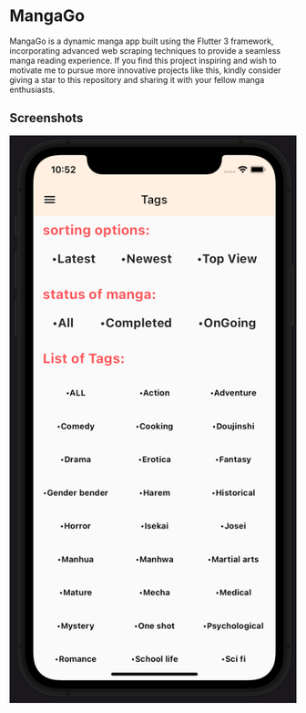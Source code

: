 # MangaGo

MangaGo is a dynamic manga app built using the Flutter 3 framework, incorporating advanced web scraping techniques to provide a seamless manga reading experience. If you find this project inspiring and wish to motivate me to pursue more innovative projects like this, kindly consider giving a star to this repository and sharing it with your fellow manga enthusiasts.

## Screenshots

![MangaGo Screenshot](assets/screenshots/1.png)
